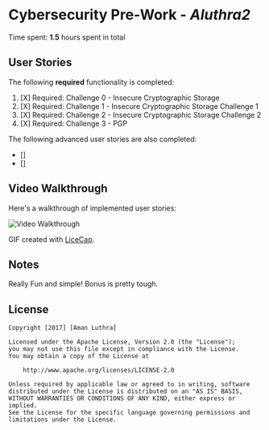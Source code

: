 # Cybersecurity Pre-Work - *Aluthra2*

Time spent: **1.5** hours spent in total

## User Stories

The following **required** functionality is completed:

1. [X]  Required: Challenge 0 - Insecure Cryptographic Storage
2. [X]  Required: Challenge 1 - Insecure Cryptographic Storage Challenge 1
3. [X]  Required: Challenge 2 - Insecure Cryptographic Storage Challenge 2
4. [X]  Required: Challenge 3 - PGP

The following advanced user stories are also completed:

* []
* []

## Video Walkthrough

Here's a walkthrough of implemented user stories:

<img src='http://i.imgur.com/6LMNHen.gifv' title='Video Walkthrough' width='' alt='Video Walkthrough' />

GIF created with [LiceCap](http://www.cockos.com/licecap/).

## Notes

Really Fun and simple! Bonus is pretty tough.

## License

    Copyright [2017] [Aman Luthra]

    Licensed under the Apache License, Version 2.0 (the "License");
    you may not use this file except in compliance with the License.
    You may obtain a copy of the License at

        http://www.apache.org/licenses/LICENSE-2.0 

    Unless required by applicable law or agreed to in writing, software
    distributed under the License is distributed on an "AS IS" BASIS,
    WITHOUT WARRANTIES OR CONDITIONS OF ANY KIND, either express or implied.
    See the License for the specific language governing permissions and
    limitations under the License.
